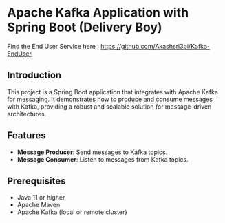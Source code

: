 # Apache Kafka Application with Spring Boot (Delivery Boy)

Find the End User Service here : https://github.com/Akashsri3bi/Kafka-EndUser

## Introduction
This project is a Spring Boot application that integrates with Apache Kafka for messaging. It demonstrates how to produce and consume messages with Kafka, providing a robust and scalable solution for message-driven architectures.

## Features
- **Message Producer**: Send messages to Kafka topics.
- **Message Consumer**: Listen to messages from Kafka topics.

## Prerequisites
- Java 11 or higher
- Apache Maven
- Apache Kafka (local or remote cluster)
